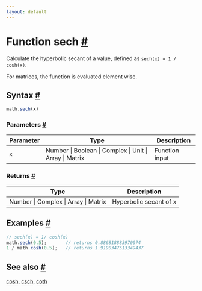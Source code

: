 ```yaml
---
layout: default
---
```


<h1 id="function-sech">Function sech <a href="#function-sech" title="Permalink">#</a></h1>

Calculate the hyperbolic secant of a value,
defined as `sech(x) = 1 / cosh(x)`.

For matrices, the function is evaluated element wise.


<h2 id="syntax">Syntax <a href="#syntax" title="Permalink">#</a></h2>

```js
math.sech(x)
```

<h3 id="parameters">Parameters <a href="#parameters" title="Permalink">#</a></h3>

Parameter | Type | Description
--------- | ---- | -----------
`x` | Number &#124; Boolean &#124; Complex &#124; Unit &#124; Array &#124; Matrix | Function input

<h3 id="returns">Returns <a href="#returns" title="Permalink">#</a></h3>

Type | Description
---- | -----------
Number &#124; Complex &#124; Array &#124; Matrix | Hyperbolic secant of x


<h2 id="examples">Examples <a href="#examples" title="Permalink">#</a></h2>

```js
// sech(x) = 1/ cosh(x)
math.sech(0.5);       // returns 0.886818883970074
1 / math.cosh(0.5);   // returns 1.9190347513349437
```


<h2 id="see-also">See also <a href="#see-also" title="Permalink">#</a></h2>

[cosh](cosh.html),
[csch](csch.html),
[coth](coth.html)


<!-- Note: This file is automatically generated from source code comments. Changes made in this file will be overridden. -->
